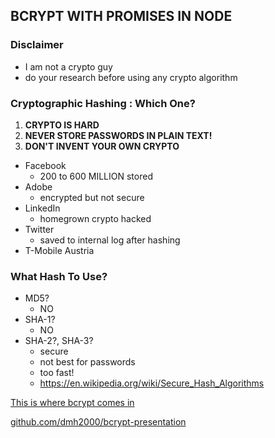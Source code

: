 ## BCRYPT WITH PROMISES IN NODE

### Disclaimer

- I am not a crypto guy
- do your research before using any crypto algorithm

### Cryptographic Hashing : Which One?

1. **CRYPTO IS HARD**
2. **NEVER STORE PASSWORDS IN PLAIN TEXT!**
3. **DON'T INVENT YOUR OWN CRYPTO**

- Facebook
  - 200 to 600 MILLION stored
- Adobe
  - encrypted but not secure
- LinkedIn
  - homegrown crypto hacked
- Twitter
  - saved to internal log after hashing
- T-Mobile Austria

### What Hash To Use?

- MD5?
  - NO
- SHA-1?
  - NO
- SHA-2?, SHA-3?
  - secure
  - not best for passwords
  - too fast!
  - https://en.wikipedia.org/wiki/Secure_Hash_Algorithms

<a href="/bcrypt2.html">This is where bcrypt comes in</a>

<a href="https://github.com/dmh2000/bcrypt-presentation">github.com/dmh2000/bcrypt-presentation</a>
